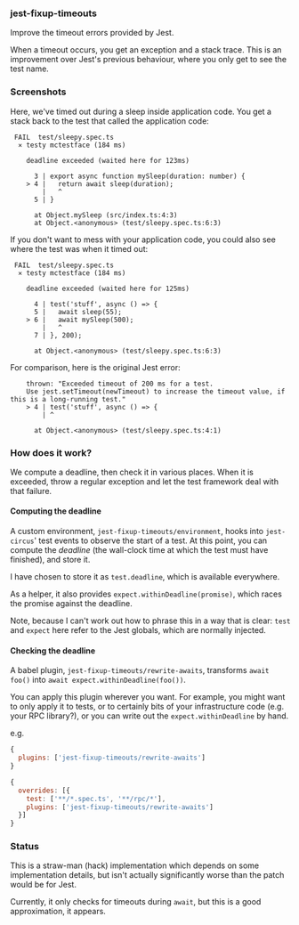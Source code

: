 ### jest-fixup-timeouts

Improve the timeout errors provided by Jest.

When a timeout occurs, you get an exception and a stack trace. This is
an improvement over Jest's previous behaviour, where you only get to see
the test name.


### Screenshots

Here, we've timed out during a sleep inside application code. You get a stack
back to the test that called the application code:

```
 FAIL  test/sleepy.spec.ts
  ✕ testy mctestface (184 ms)

    deadline exceeded (waited here for 123ms)

      3 | export async function mySleep(duration: number) {
    > 4 |   return await sleep(duration);
        |   ^
      5 | }

      at Object.mySleep (src/index.ts:4:3)
      at Object.<anonymous> (test/sleepy.spec.ts:6:3)
```


If you don't want to mess with your application code, you could also see where
the test was when it timed out:

```
 FAIL  test/sleepy.spec.ts
  ✕ testy mctestface (184 ms)

    deadline exceeded (waited here for 125ms)

      4 | test('stuff', async () => {
      5 |   await sleep(55);
    > 6 |   await mySleep(500);
        |   ^
      7 | }, 200);

      at Object.<anonymous> (test/sleepy.spec.ts:6:3)
```


For comparison, here is the original Jest error:

```
    thrown: "Exceeded timeout of 200 ms for a test.
    Use jest.setTimeout(newTimeout) to increase the timeout value, if this is a long-running test."
    > 4 | test('stuff', async () => {
        | ^

      at Object.<anonymous> (test/sleepy.spec.ts:4:1)
```


### How does it work?

We compute a deadline, then check it in various places. When it is exceeded,
throw a regular exception and let the test framework deal with that failure.


#### Computing the deadline

A custom environment, `jest-fixup-timeouts/environment`, hooks into `jest-circus`'
test events to observe the start of a test. At this point, you can compute the
*deadline* (the wall-clock time at which the test must have finished), and store it.

I have chosen to store it as `test.deadline`, which is available everywhere.

As a helper, it also provides `expect.withinDeadline(promise)`, which races the
promise against the deadline.

Note, because I can't work out how to phrase this in a way that is clear:
`test` and `expect` here refer to the Jest globals, which are normally injected.


#### Checking the deadline

A babel plugin, `jest-fixup-timeouts/rewrite-awaits`, transforms `await foo()`
into `await expect.withinDeadline(foo())`.

You can apply this plugin wherever you want. For example, you might want to only
apply it to tests, or to certainly bits of your infrastructure code (e.g. your RPC library?),
or you can write out the `expect.withinDeadline` by hand.

e.g.

```javascript
{
  plugins: ['jest-fixup-timeouts/rewrite-awaits']
}
```

```javascript
{
  overrides: [{
    test: ['**/*.spec.ts', '**/rpc/*'],
    plugins: ['jest-fixup-timeouts/rewrite-awaits']
  }]
}
```


### Status

This is a straw-man (hack) implementation which depends on some
implementation details, but isn't actually significantly worse
than the patch would be for Jest.

Currently, it only checks for timeouts during `await`, but this is a
good approximation, it appears.
